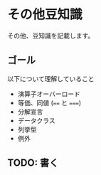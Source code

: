 # その他豆知識

その他、豆知識を記載します。

## ゴール

以下について理解していること

* 演算子オーバーロード
* 等価、同値 (`==` と `===`)
* 分解宣言
* データクラス
* 列挙型
* 例外

## TODO: 書く
